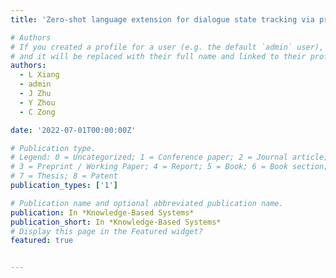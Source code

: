 ```yaml
---
title: 'Zero-shot language extension for dialogue state tracking via pre-trained models and multi-auxiliary-tasks fine-tuning'

# Authors
# If you created a profile for a user (e.g. the default `admin` user), write the username (folder name) here
# and it will be replaced with their full name and linked to their profile.
authors:
  - L Xiang
  - admin
  - J Zhu
  - Y Zhou
  - C Zong

date: '2022-07-01T00:00:00Z'

# Publication type.
# Legend: 0 = Uncategorized; 1 = Conference paper; 2 = Journal article;
# 3 = Preprint / Working Paper; 4 = Report; 5 = Book; 6 = Book section;
# 7 = Thesis; 8 = Patent
publication_types: ['1']

# Publication name and optional abbreviated publication name.
publication: In *Knowledge-Based Systems*
publication_short: In *Knowledge-Based Systems*
# Display this page in the Featured widget?
featured: true


--- 
```




